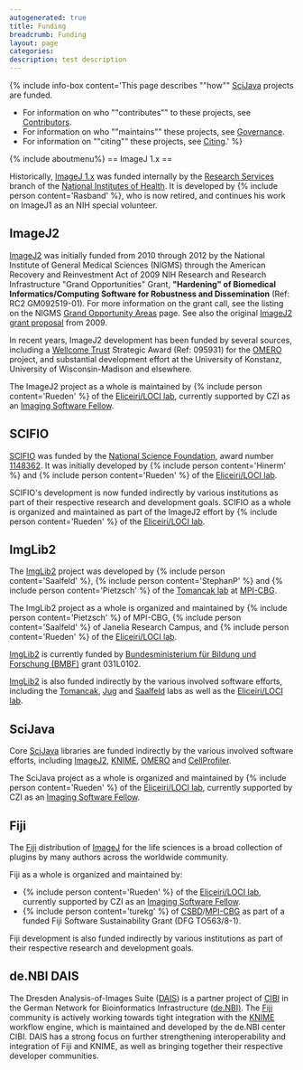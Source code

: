```yaml
---
autogenerated: true
title: Funding
breadcrumb: Funding
layout: page
categories: 
description: test description
---
```


{% include info-box content='This page describes ""how"" [SciJava](SciJava "wikilink") projects are funded.

  - For information on who ""contributes"" to these projects, see [Contributors](Contributors "wikilink").
  - For information on who ""maintains"" these projects, see [Governance](Governance "wikilink").
  - For information on ""citing"" these projects, see [Citing](Citing "wikilink").' %}

{% include aboutmenu%}
== ImageJ 1.x ==

Historically, [ImageJ 1.x](ImageJ_1.x "wikilink") was funded internally by the [Research Services](http://rsbweb.nih.gov/) branch of the [National Institutes of Health](http://nih.gov/). It is developed by {% include person content='Rasband' %}, who is now retired, and continues his work on ImageJ1 as an NIH special volunteer.

## ImageJ2

[ImageJ2](ImageJ2 "wikilink") was initially funded from 2010 through 2012 by the National Institute of General Medical Sciences (NIGMS) through the American Recovery and Reinvestment Act of 2009 NIH Research and Research Infrastructure "Grand Opportunities" Grant, **"Hardening" of Biomedical Informatics/Computing Software for Robustness and Dissemination** (Ref: RC2 GM092519-01). For more information on the grant call, see the listing on the NIGMS [Grand Opportunity Areas](http://www.nigms.nih.gov/Research/pages/GrandOpportunityAreas.aspx) page. See also the original [ImageJ2 grant proposal](ImageJ2_grant_proposal "wikilink") from 2009.

In recent years, ImageJ2 development has been funded by several sources, including a [Wellcome Trust](http://www.wellcome.ac.uk/) Strategic Award (Ref: 095931) for the [OMERO](OMERO "wikilink") project, and substantial development effort at the University of Konstanz, University of Wisconsin-Madison and elsewhere.

The ImageJ2 project as a whole is maintained by {% include person content='Rueden' %} of the [Eliceiri/LOCI lab](LOCI "wikilink"), currently supported by CZI as an [Imaging Software Fellow](https://www.chanzuckerberg.com/newsroom/czi-announces-support-for-open-source-software-efforts-to-improve-biomedical-imaging).

## SCIFIO

[SCIFIO](SCIFIO "wikilink") was funded by the [National Science Foundation](http://nsf.gov/), award number [1148362](http://www.nsf.gov/awardsearch/showAward?AWD_ID=1148362). It was initially developed by {% include person content='Hinerm' %} and {% include person content='Rueden' %} of the [Eliceiri/LOCI lab](LOCI "wikilink").

SCIFIO's development is now funded indirectly by various institutions as part of their respective research and development goals. SCIFIO as a whole is organized and maintained as part of the ImageJ2 effort by {% include person content='Rueden' %} of the [Eliceiri/LOCI lab](LOCI "wikilink").

## ImgLib2

The [ImgLib2](ImgLib2 "wikilink") project was developed by {% include person content='Saalfeld' %}, {% include person content='StephanP' %} and {% include person content='Pietzsch' %} of the [Tomancak lab](https://mpi-cbg.de/research/research-groups/pavel-tomancak.html) at [MPI-CBG](https://mpi-cbg.de/).

The ImgLib2 project as a whole is organized and maintained by {% include person content='Pietzsch' %} of MPI-CBG, {% include person content='Saalfeld' %} of Janelia Research Campus, and {% include person content='Rueden' %} of the [Eliceiri/LOCI lab](LOCI "wikilink").

[ImgLib2](ImgLib2 "wikilink") is currently funded by [Bundesministerium für Bildung und Forschung (BMBF)](https://bmbf.org/) grant 031L0102.

[ImgLib2](ImgLib2 "wikilink") is also funded indirectly by the various involved software efforts, including the [Tomancak](https://www.mpi-cbg.de/tomancak), [Jug](https://www.mpi-cbg.de/jug) and [Saalfeld](https://www.janelia.org/lab/saalfeld-lab) labs as well as the [Eliceiri/LOCI lab](LOCI "wikilink").

## SciJava

Core [SciJava](SciJava "wikilink") libraries are funded indirectly by the various involved software efforts, including [ImageJ2](ImageJ2 "wikilink"), [KNIME](KNIME "wikilink"), [OMERO](OMERO "wikilink") and [CellProfiler](CellProfiler "wikilink").

The SciJava project as a whole is organized and maintained by {% include person content='Rueden' %} of the [Eliceiri/LOCI lab](LOCI "wikilink"), currently supported by CZI as an [Imaging Software Fellow](https://www.chanzuckerberg.com/newsroom/czi-announces-support-for-open-source-software-efforts-to-improve-biomedical-imaging).

## Fiji

The [Fiji](Fiji "wikilink") distribution of [ImageJ](ImageJ "wikilink") for the life sciences is a broad collection of plugins by many authors across the worldwide community.

Fiji as a whole is organized and maintained by:

  - {% include person content='Rueden' %} of the [Eliceiri/LOCI lab](LOCI "wikilink"), currently supported by CZI as an [Imaging Software Fellow](https://www.chanzuckerberg.com/newsroom/czi-announces-support-for-open-source-software-efforts-to-improve-biomedical-imaging).
  - {% include person content='turekg' %} of [CSBD](CSBD "wikilink")/[MPI-CBG](MPI-CBG "wikilink") as part of a funded Fiji Software Sustainability Grant (DFG TO563/8-1).

Fiji development is also funded indirectly by various institutions as part of their respective research and development goals.

## de.NBI DAIS

The Dresden Analysis-of-Images Suite ([DAIS](DAIS "wikilink")) is a partner project of [CIBI](https://www.denbi.de/network/center-for-integrative-bioinformatics-cibi/21-about/508-portfolio-of-center-for-integrative-bioinformatics-cibi) in the German Network for Bioinformatics Infrastructure ([de.NBI)](https://www.denbi.de). The [Fiji](Fiji "wikilink") community is actively working towards tight integration with the [KNIME](KNIME "wikilink") workflow engine, which is maintained and developed by the de.NBI center CIBI. DAIS has a strong focus on further strengthening interoperability and integration of Fiji and KNIME, as well as bringing together their respective developer communities.
